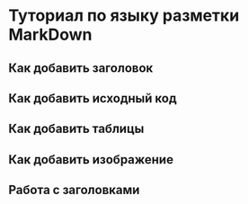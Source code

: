 # Туториал по языку разметки MarkDown

## Как добавить заголовок

## Как добавить исходный код

## Как добавить таблицы

## Как добавить изображение

## Работа с заголовками
